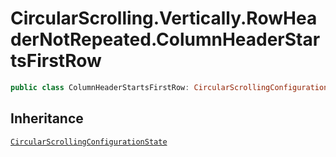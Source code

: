 # CircularScrolling.Vertically.RowHeaderNotRepeated.ColumnHeaderStartsFirstRow

``` swift
public class ColumnHeaderStartsFirstRow: CircularScrollingConfigurationState 
```

## Inheritance

[`CircularScrollingConfigurationState`](/CircularScrollingConfigurationState)
